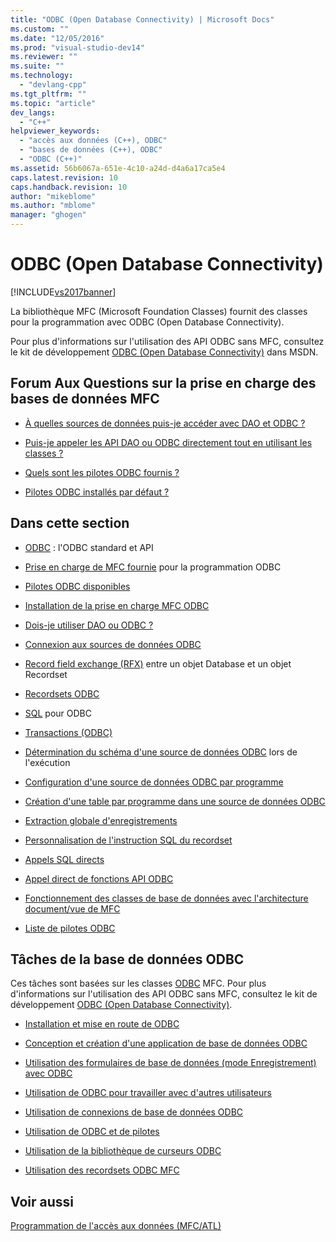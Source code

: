 ```yaml
---
title: "ODBC (Open Database Connectivity) | Microsoft Docs"
ms.custom: ""
ms.date: "12/05/2016"
ms.prod: "visual-studio-dev14"
ms.reviewer: ""
ms.suite: ""
ms.technology: 
  - "devlang-cpp"
ms.tgt_pltfrm: ""
ms.topic: "article"
dev_langs: 
  - "C++"
helpviewer_keywords: 
  - "accès aux données (C++), ODBC"
  - "bases de données (C++), ODBC"
  - "ODBC (C++)"
ms.assetid: 56b6067a-651e-4c10-a24d-d4a6a17ca5e4
caps.latest.revision: 10
caps.handback.revision: 10
author: "mikeblome"
ms.author: "mblome"
manager: "ghogen"
---
```

# ODBC (Open Database Connectivity)
[!INCLUDE[vs2017banner](../../assembler/inline/includes/vs2017banner.md)]

La bibliothèque MFC \(Microsoft Foundation Classes\) fournit des classes pour la programmation avec ODBC \(Open Database Connectivity\).  
  
 Pour plus d'informations sur l'utilisation des API ODBC sans MFC, consultez le kit de développement [ODBC \(Open Database Connectivity\)](https://msdn.microsoft.com/en-us/library/ms710252.aspx) dans MSDN.  
  
## Forum Aux Questions sur la prise en charge des bases de données MFC  
  
-   [À quelles sources de données puis\-je accéder avec DAO et ODBC ?](../../data/what-data-sources-can-i-access-with-dao-and-odbc-q.md)  
  
-   [Puis\-je appeler les API DAO ou ODBC directement tout en utilisant les classes ?](../../data/can-i-call-dao-or-odbc-directly-q.md)  
  
-   [Quels sont les pilotes ODBC fournis ?](../../data/odbc/odbc-driver-list.md)  
  
-   [Pilotes ODBC installés par défaut ?](../../data/installing-mfc-database-support.md)  
  
## Dans cette section  
  
-   [ODBC](../../data/odbc/odbc-basics.md) : l'ODBC standard et API  
  
-   [Prise en charge de MFC fournie](../../data/odbc/odbc-and-mfc.md) pour la programmation ODBC  
  
-   [Pilotes ODBC disponibles](../../data/odbc/odbc-driver-list.md)  
  
-   [Installation de la prise en charge MFC ODBC](../../data/installing-mfc-database-support.md)  
  
-   [Dois\-je utiliser DAO ou ODBC ?](../../data/should-i-use-dao-or-odbc-q.md)  
  
-   [Connexion aux sources de données ODBC](../../data/odbc/data-source-managing-connections-odbc.md)  
  
-   [Record field exchange \(RFX\)](../../data/odbc/record-field-exchange-rfx.md) entre un objet Database et un objet Recordset  
  
-   [Recordsets ODBC](../../data/odbc/recordset-odbc.md)  
  
-   [SQL](../../data/odbc/sql.md) pour ODBC  
  
-   [Transactions \(ODBC\)](../../data/odbc/transaction-odbc.md)  
  
-   [Détermination du schéma d'une source de données ODBC](../../data/odbc/data-source-determining-the-schema-of-the-data-source-odbc.md) lors de l'exécution  
  
-   [Configuration d'une source de données ODBC par programme](../../data/odbc/data-source-programmatically-configuring-an-odbc-data-source.md)  
  
-   [Création d'une table par programme dans une source de données ODBC](../../data/odbc/data-source-programmatically-creating-a-table-in-an-odbc-data-source.md)  
  
-   [Extraction globale d'enregistrements](../../data/odbc/recordset-fetching-records-in-bulk-odbc.md)  
  
-   [Personnalisation de l'instruction SQL du recordset](../../data/odbc/sql-customizing-your-recordset’s-sql-statement-odbc.md)  
  
-   [Appels SQL directs](../../data/odbc/sql-making-direct-sql-calls-odbc.md)  
  
-   [Appel direct de fonctions API ODBC](../../data/odbc/odbc-calling-odbc-api-functions-directly.md)  
  
-   [Fonctionnement des classes de base de données avec l'architecture document\/vue de MFC](../../data/odbc/working-with-documents-and-views.md)  
  
-   [Liste de pilotes ODBC](../../data/odbc/odbc-driver-list.md)  
  
## Tâches de la base de données ODBC  
 Ces tâches sont basées sur les classes [ODBC](../../data/odbc/odbc-basics.md) MFC.  Pour plus d'informations sur l'utilisation des API ODBC sans MFC, consultez le kit de développement [ODBC \(Open Database Connectivity\)](https://msdn.microsoft.com/en-us/library/ms710252.aspx).  
  
-   [Installation et mise en route de ODBC](../../data/odbc/installing-and-getting-started-with-odbc.md)  
  
-   [Conception et création d'une application de base de données ODBC](../../data/odbc/design-and-create-an-odbc-database-application.md)  
  
-   [Utilisation des formulaires de base de données \(mode Enregistrement\) avec ODBC](../../data/odbc/use-database-forms-record-views-with-odbc.md)  
  
-   [Utilisation de ODBC pour travailler avec d'autres utilisateurs](../../data/odbc/use-odbc-to-work-with-other-users.md)  
  
-   [Utilisation de connexions de base de données ODBC](../../data/odbc/work-with-odbc-database-connections.md)  
  
-   [Utilisation de ODBC et de pilotes](../../data/odbc/work-with-odbc-and-drivers.md)  
  
-   [Utilisation de la bibliothèque de curseurs ODBC](../../data/odbc/use-the-odbc-cursor-library.md)  
  
-   [Utilisation des recordsets ODBC MFC](../../data/odbc/use-mfc-odbc-recordsets.md)  
  
## Voir aussi  
 [Programmation de l'accès aux données \(MFC\/ATL\)](../../data/data-access-programming-mfc-atl.md)